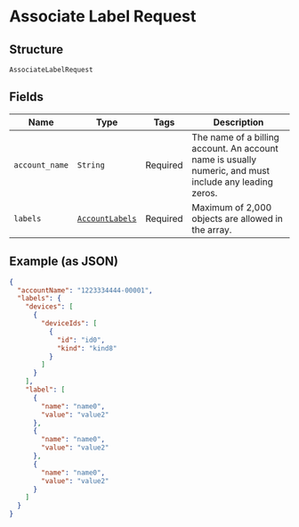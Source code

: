 
# Associate Label Request

## Structure

`AssociateLabelRequest`

## Fields

| Name | Type | Tags | Description |
|  --- | --- | --- | --- |
| `account_name` | `String` | Required | The name of a billing account. An account name is usually numeric, and must include any leading zeros. |
| `labels` | [`AccountLabels`](../../doc/models/account-labels.md) | Required | Maximum of 2,000 objects are allowed in the array. |

## Example (as JSON)

```json
{
  "accountName": "1223334444-00001",
  "labels": {
    "devices": [
      {
        "deviceIds": [
          {
            "id": "id0",
            "kind": "kind8"
          }
        ]
      }
    ],
    "label": [
      {
        "name": "name0",
        "value": "value2"
      },
      {
        "name": "name0",
        "value": "value2"
      },
      {
        "name": "name0",
        "value": "value2"
      }
    ]
  }
}
```


